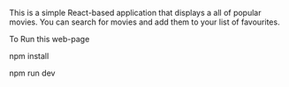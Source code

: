 This is a simple React-based application that displays a all of popular movies. You can search for movies and add them to your list of favourites.

To Run this web-page 


npm install 

npm run dev
